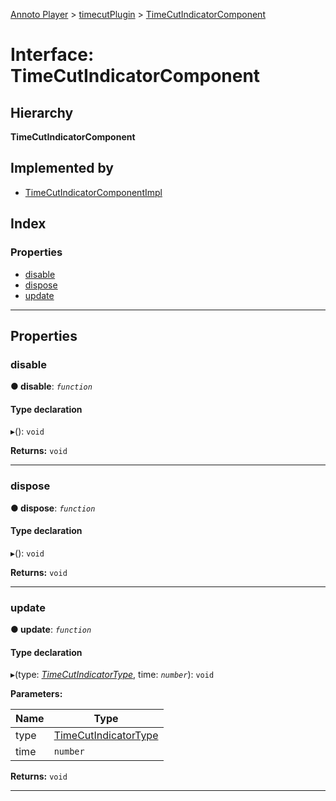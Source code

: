 [Annoto Player](../README.md) > [timecutPlugin](../modules/timecutplugin.md) > [TimeCutIndicatorComponent](../interfaces/timecutplugin.timecutindicatorcomponent.md)

# Interface: TimeCutIndicatorComponent

## Hierarchy

**TimeCutIndicatorComponent**

## Implemented by

* [TimeCutIndicatorComponentImpl](../classes/timecutplugin.timecutindicatorcomponentimpl.md)

## Index

### Properties

* [disable](timecutplugin.timecutindicatorcomponent.md#disable)
* [dispose](timecutplugin.timecutindicatorcomponent.md#dispose)
* [update](timecutplugin.timecutindicatorcomponent.md#update)

---

## Properties

<a id="disable"></a>

###  disable

**● disable**: *`function`*

#### Type declaration
▸(): `void`

**Returns:** `void`

___
<a id="dispose"></a>

###  dispose

**● dispose**: *`function`*

#### Type declaration
▸(): `void`

**Returns:** `void`

___
<a id="update"></a>

###  update

**● update**: *`function`*

#### Type declaration
▸(type: *[TimeCutIndicatorType](../modules/timecutplugin.md#timecutindicatortype)*, time: *`number`*): `void`

**Parameters:**

| Name | Type |
| ------ | ------ |
| type | [TimeCutIndicatorType](../modules/timecutplugin.md#timecutindicatortype) |
| time | `number` |

**Returns:** `void`

___

